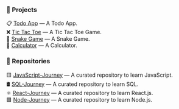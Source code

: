 ### 🚀 Projects
📋 [Todo App](https://github.com/faraazkhan20/todo-app) — A Todo App.  
❌ [Tic Tac Toe](https://github.com/faraazkhan20/tictactoe-app) — A Tic Tac Toe Game.  
🐍 [Snake Game](https://github.com/faraazkhan20/snake-game) — A Snake Game.  
🧮 [Calculator](https://github.com/faraazkhan20/calculator) — A Calculator.
<!-- - 🔗 [Project 2](https://github.com/yourusername/project2) — Brief description of Project 2 -->
<!-- - 🔗 [Project 3](https://github.com/yourusername/project3) — Brief description of Project 3 -->
<!-- - 🔗 [Project 4](https://github.com/yourusername/project4) — Brief description of Project 4 -->
<!-- - 🔗 [Project 5](https://github.com/yourusername/project5) — Brief description of Project 5 -->
<!-- - 🔗 [Project 6](https://github.com/yourusername/project6) — Brief description of Project 6 -->

### 📁 Repositories
🟨 [JavaScript-Journey](https://github.com/faraazkhan20/JavaScript-Journey) — A curated repository to learn JavaScript.  
🛢️ [SQL-Journey](https://github.com/faraazkhan20/SQL-Journey) — A curated repository to learn SQL.  
⚛️ [React-Journey](https://github.com/faraazkhan20/React-Journey) — A curated repository to learn React.js.  
🟩 [Node-Journey](https://github.com/faraazkhan20/Node-Journey) — A curated repository to learn Node.js.  

<!-- | Basic | Intermediate | Advanced |
|--------|--------|--------|
| 📋 [Todo App](https://github.com/yourusername/project1) — A Todo App. <br> ❌ [Tic Tac Toe](https://github.com/yourusername/project1) — A Tic Tac Toe Game. <br> ❌ [Chat App](https://github.com/yourusername/project1) — A Tic Tac Toe Game. | Cooking... | Cooking... | -->
<!-- - 🚀 **[Project 1](https://github.com/yourusername/project1)** — Brief one-liner
- 🎯 **[Project 2](https://github.com/yourusername/project2)** — Brief one-liner
- 🛠️ **[Project 3](https://github.com/yourusername/project3)** — Brief one-liner
- 💬 **[Chat App](https://github.com/yourusername/chat-app)** — Real-time messaging with auth
- 📅 **[Task Planner](https://github.com/yourusername/task-planner)** — Full CRUD productivity tool
- 🖼️ **[Portfolio Site](https://github.com/yourusername/portfolio)** — Personal site with projects
➡️ *Check the pinned ones too above!* -->
